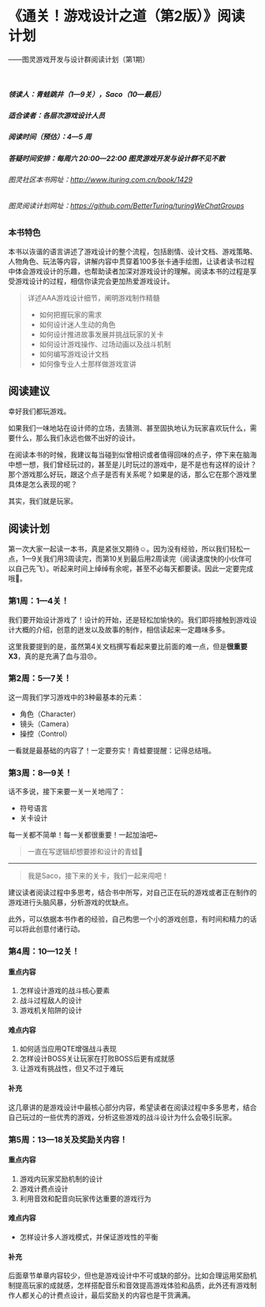 # 《通关！游戏设计之道（第2版）》阅读计划

——图灵游戏开发与设计群阅读计划（第1期）

<br>



##### 领读人：青蛙跳井（1—9关），Saco（10—最后）  

##### 适合读者：各层次游戏设计人员

##### 阅读时间（预估）：4—5 周

##### 答疑时间安排：每周六 20:00—22:00 图灵游戏开发与设计群不见不散

###### 图灵社区本书网址：<a href="http://www.ituring.com.cn/book/1429">http://www.ituring.com.cn/book/1429</a>
###### 图灵阅读计划网址：<a href="https://github.com/BetterTuring/turingWeChatGroups">https://github.com/BetterTuring/turingWeChatGroups</a>


### 本书特色

本书以诙谐的语言讲述了游戏设计的整个流程，包括剧情、设计文档、游戏策略、人物角色、玩法等内容，讲解内容中贯穿着100多张卡通手绘图，让读者读书过程中体会游戏设计的乐趣，也帮助读者加深对游戏设计的理解。阅读本书的过程是享受游戏设计的过程，相信你读完会更加热爱游戏设计。


> 详述AAA游戏设计细节，阐明游戏制作精髓
> 
> - 如何把握玩家的需求
> - 如何设计迷人生动的角色
> - 如何设计推进故事发展并挑战玩家的关卡
> - 如何设计游戏操作、过场动画以及战斗机制
> - 如何编写游戏设计文档
> - 如何像专业人士那样做游戏宣讲


## 阅读建议

<div style="margin-top:15px"></div>

幸好我们都玩游戏。

如果我们一味地站在设计师的立场，去猜测、甚至固执地认为玩家喜欢玩什么，需要什么，那么我们永远也做不出好的设计。

在阅读本书的时候，我建议每当碰到似曾相识或者值得回味的点子，停下来在脑海中想一想，我们曾经玩过的，甚至是儿时玩过的游戏中，是不是也有这样的设计？那个游戏那么好玩，跟这个点子是否有关系呢？如果是的话，那么它在那个游戏里具体是怎么表现的呢？

其实，我们就是玩家。

<div style="margin-top:25px"></div>

## 阅读计划

<div style="margin-top:15px"></div>

第一次大家一起读一本书，真是紧张又期待☺️。因为没有经验，所以我们轻松一点，1—9关我们用3周读完，而第10关到最后用2周读完（阅读速度快的小伙伴可以自己先飞）。听起来时间上绰绰有余呢，甚至不必每天都要读。因此一定要完成哦💪。

### 第1周：1—4关！

<div style="margin-top:10px"></div>

我们要开始设计游戏了！设计的开始，还是轻松加愉快的。我们即将接触到游戏设计大概的介绍，创意的迸发以及故事的制作，相信读起来一定趣味多多。

这里我要提到的是，虽然第4关文档撰写看起来要比前面的难一点，但是**很重要X3**，真的是充满了血与泪😠。

### 第2周：5—7关！

<div style="margin-top:10px"></div>

这一周我们学习游戏中的3种最基本的元素：

* 角色（Character）* 镜头（Camera）* 操控（Control）

一看就是最基础的内容了！一定要夯实！青蛙要提醒：记得总结哦。

### 第3周：8—9关！

<div style="margin-top:10px"></div>

话不多说，接下来要一关一关地闯了：

* 符号语言
* 关卡设计

每一关都不简单！每一关都很重要！一起加油吧~

>一直在写逻辑却想要掺和设计的青蛙🐸

---

> 我是Saco，接下来的关卡，我们一起来闯吧！

建议读者阅读过程中多思考，结合书中所写，对自己正在玩的游戏或者正在制作的游戏进行头脑风暴，分析游戏的优缺点。

此外，可以依据本书作者的经验，自己构思一个小的游戏创意，有时间和精力的话可以将此创意付诸行动。

### 第4周：10—12关！

<div style="margin-top:10px"></div>

#### 重点内容

1. 怎样设计游戏的战斗核心要素
2. 战斗过程敌人的设计
3. 游戏机关陷阱的设计

#### 难点内容

1. 如何适当应用QTE增强战斗表现
2. 怎样设计BOSS关让玩家在打败BOSS后更有成就感
3. 让游戏有挑战性，但又不过于难玩


#### 补充

这几章讲的是游戏设计中最核心部分内容，希望读者在阅读过程中多多思考，结合自己玩过的一些优秀的游戏，分析这些游戏的战斗设计为什么会吸引玩家。


### 第5周：13—18关及奖励关内容！

<div style="margin-top:10px"></div>


#### 重点内容

1. 游戏内玩家奖励机制的设计
2. 游戏计费点设计
3. 利用音效和配音向玩家传达重要的游戏行为

#### 难点内容

- 怎样设计多人游戏模式，并保证游戏性的平衡

#### 补充 

后面章节单章内容较少，但也是游戏设计中不可或缺的部分。比如合理运用奖励机制提高玩家的成就感，怎样搭配音乐和音效提高游戏体验和品质，此外还有游戏制作人都关心的计费点设计，最后奖励关的内容也是干货满满。

<br>









